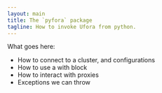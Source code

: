 ```yaml
---
layout: main
title: The `pyfora` package
tagline: How to invoke Ufora from python.
---
```


What goes here:

* How to connect to a cluster, and configurations
* How to use a with block
* How to interact with proxies
* Exceptions we can throw
